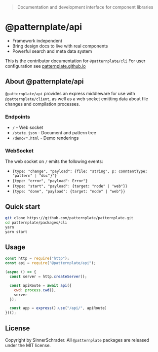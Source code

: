 > Documentation and development interface for component libraries

# @patternplate/api

* Framework independent
* Bring design docs to live with real components
* Powerful search and meta data system

This is the contributor documentation for `@patternplate/cli`
For user configuration see [patternplate.github.io](https://patternplate.github.io)


## About @patternplate/api

`@patternplate/api` provides an express middleware for use with
`@patternplate/client`, as well as a web socket emitting
data about file changes and compilation processes.

### Endpoints

* `/` - Web socket
* `/state.json` - Document and pattern tree
* `/demo/*.html` - Demo renderings

### WebSocket

The web socket on `/` emits the following events:

* `{type: "change", "payload": {file: "string", p: conntentType: "pattern" | "doc"}"}`
* `{type: "error", "payload": Error"}`
* `{type: "start", "payload": {target: "node" | "web"}}`
* `{type: "done", "payload": {target: "node" | "web"}}`

## Quick start

```sh
git clone https://github.com/patternplate/patternplate.git
cd patternplate/packages/cli
yarn
yarn start
```

## Usage

```js
const http = require("http");
const api = require("@patternplate/api");

(async () => {
  const server = http.createServer();

  const apiRoute = await api({
    cwd: process.cwd(),
    server
  });

  const app = express().use("/api/", apiRoute)
})();
```

## License

Copyright by SinnerSchrader. All `@patternplate` packages are released under the MIT license.
